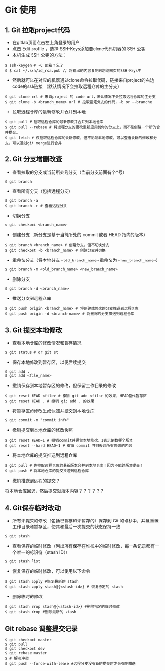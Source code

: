 # Git 使用

## 1. Git 拉取project代码

- 在gitlab页面点击左上角登录的用户
- 点击 Edit profile ，选择 SSH-Keys添加要clone代码机器的 SSH 公钥
- 本机生成 SSH 公钥的方法：

```
$ ssh-keygen # -C 邮箱？忘了
$ $ cat ~/.ssh/id_rsa.pub // 将输出的内容复制到刚刚网页的SSH-Keys中
```

- 然后就可以在对应的机器通过clone命令拉取代码，链接来自project的右边code的ssh链接
  （默认情况下会拉取远程仓库的主分支）

```
$ git clone url # 来自project 的 code url，默认情况下会拉取远程仓库的主分支
$ git clone -b <branch_name> url # 拉取指定分支的代码，-b or --branche
```

- 拉取远程仓库的最新修改并合并到本地

```
$ git pull # 拉取远程仓库的最新修改并合并到本地仓库
$ git pull --rebase # 将远程分支的更改重新应用到你的分支上，而不是创建一个新的合并提交。
$ git fetch # 仅拉取远程仓库的最新修改，但不影响本地修改，可以查看最新的修改和分支，可以通过git merge进行合并
```

## 2. Git 分支增删改查

- 查看拉取的分支或当前所处的分支（当前分支前面有个*号）

```
$ git branch
```

- 查看所有分支（包括远程分支）

```
$ git branch -a
$ git branch -r # 查看远程分支
```

- 切换分支

```
$ git checkout <branch_name>
```

- 创建分支（新分支是基于当前所处的 commit 或者 HEAD 指向的版本）

```
$ git branch <branch_name> # 创建分支，但不切换分支
$ git checkout -b <branch_name> # 创建分支并切换
```

- 重命名分支（将本地分支 `<old_branch_name>` 重命名为 `<new_branch_name>`）

```
$ git branch -m <old_branch_name> <new_branch_name>
```

- 删除分支

```
$ git branch -d <branch_name>
```

- 推送分支到远程仓库

```
$ git push origin <branch_name> # 将创建或修改的分支推送到远程仓库
$ git push origin -d <branch-name> # 将删除的分支推送到远程仓库
```

## 3. Git 提交本地修改

- 查看本地仓库的修改情况和暂存情况

```
$ git status # or git st
```

- 保存本地修改到暂存区，以便后续提交

```
$ git add . 
$ git add <file_name>
```

- 撤销保存到本地暂存区的修改，但保留工作目录的修改

```
$ git reset HEAD <file> # 撤销 git add <file> 的效果，HEAD指代暂存区
$ git reset HEAD . # 撤销 git add . 的效果
```

- 将暂存区的修改生成快照并提交到本地仓库

```
$ git commit -m "commit info"
```

- 撤销提交到本地仓库的修改快照

```
$ git reset HEAD~1 # 撤销commit并保留本地修改，1表示倒数哪个版本
$ git reset --hard HEAD~1 # 撤销 commit 并且丢弃所有修改的内容
```

- 将本地仓库的提交推送到远程仓库

```
$ git pull # 先拉取远程仓库的最新版本合并到本地仓库！因为不能跨版本提交！
$ git push # 将本地仓库的提交推送到远程仓库
```

- 撤销推送到远程的提交？

将本地仓库回退，然后提交就版本内容？？？？？？

## 4. Git保存临时改动

- 所有未提交的修改（包括已暂存和未暂存的）保存到 Git 的堆栈中，并且重置工作目录和暂存区，使其和最后一次提交的状态保持一致

```
$ git stash
```

- 查看保存的临时修改（列出所有保存在堆栈中的临时修改，每一条记录都有一个唯一的标识符（stash ID））

```
$ git stash list
```

- 恢复保存的临时修改，可以使用以下命令

```
$ git stash apply #恢复最新的 stash
$ git stash apply stash@{<stash-id>} # 恢复特定的 stash
```

- 删除临时的修改

```
$ git stash drop stash@{<stash-id>} #删除指定的临时修改
$ git stash drop #删除最新的 stash
```

## Git rebase 调整提交记录

```
$ git checkout master
$ git pull
$ git checkout dev
$ git rebase master
$ # 解决冲突
$ git push --force-with-lease #远程分支没有新的提交时才会强制推送
```

